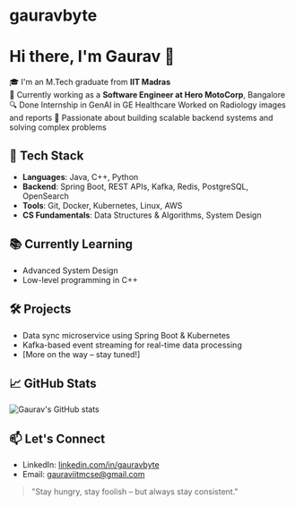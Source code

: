 # gauravbyte
# Hi there, I'm Gaurav 👋

🎓 I'm an M.Tech graduate from **IIT Madras**  
💼 Currently working as a **Software Engineer at Hero MotoCorp**, Bangalore 
🔍 Done Internship in GenAI in GE Healthcare Worked on Radiology images and reports
🚀 Passionate about building scalable backend systems and solving complex problems  

## 🧠 Tech Stack
- **Languages**: Java, C++, Python
- **Backend**: Spring Boot, REST APIs, Kafka, Redis, PostgreSQL, OpenSearch
- **Tools**: Git, Docker, Kubernetes, Linux, AWS
- **CS Fundamentals**: Data Structures & Algorithms, System Design

## 📚 Currently Learning
- Advanced System Design  
- Low-level programming in C++  

## 🛠️ Projects
- Data sync microservice using Spring Boot & Kubernetes
- Kafka-based event streaming for real-time data processing
- [More on the way – stay tuned!]

## 📈 GitHub Stats
![Gaurav's GitHub stats](https://github-readme-stats.vercel.app/api?username=gauravbyte&show_icons=true&theme=github_dark)

## 📫 Let's Connect
- LinkedIn: [linkedin.com/in/gauravbyte](https://www.linkedin.com/in/gauravbyte/)
- Email: gauraviitmcse@gmail.com

> "Stay hungry, stay foolish – but always stay consistent."

